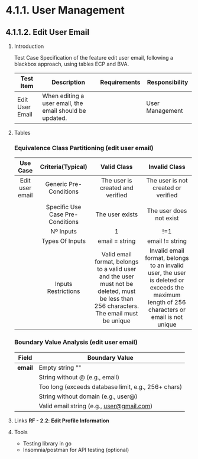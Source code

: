 # 4.1.1. User Management

## 4.1.1.2. Edit User Email

1. Introduction

    Test Case Specification of the feature edit user email, following a blackbox approach, using tables ECP and BVA.

    | Test Item | Description | Requirements | Responsibility |
    |---------------|-----------|------------|------------------|
    | Edit User Email | When editing a user email, the email should be updated. |  | User Management |

2. Tables

   ### Equivalence Class Partitioning (edit user email)

    | Use Case | Criteria(Typical) | Valid Class | Invalid Class |
    |:--------:|:-----------------:|:-----------:|:-------------:|
    | Edit user email | Generic Pre-Conditions | The user is created and verified | The user is not created or verified |
    |  |  |  |  |
    |  | Specific Use Case Pre-Conditions | The user exists | The user does not exist |
    | | Nº Inputs | 1 | !=1 |
    |  | Types Of Inputs | email = string | email != string |
    |  | Inputs Restrictions | Valid email format, belongs to a valid user and the user must not be deleted, must be less than 256 characters. The email must be unique| Invalid email format, belongs to an invalid user, the user is deleted or exceeds the maximum length of 256 characters or email is not unique |

   ### Boundary Value Analysis (edit user email)

    | **Field** | **Boundary Value** |
    |-----------|------------------|
    | **email** | Empty string "" |
    |   | String without @ (e.g., email) |
    |   | Too long (exceeds database limit, e.g., 256+ chars)|
    |   | String without domain (e.g., user@)|
    |   | Valid email string (e.g., <user@gmail.com>) |

3. Links
    **RF - 2.2**: **Edit Profile Information**

4. Tools
    - Testing library in go
    - Insomnia/postman for API testing (optional)
